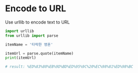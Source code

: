 # Encode to URL

Use urllib to encode text to URL

```python
import urllib
from urllib import parse

itemName = '타락한 영혼'

itemUrl = parse.quote(itemName)
print(itemUrl)

# result: %ED%83%80%EB%9D%BD%ED%95%9C%20%EC%98%81%ED%98%BC
```
